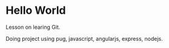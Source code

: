 # Hello World

Lesson on learing Git. 

Doing project using pug, javascript, angularjs, express, nodejs.

